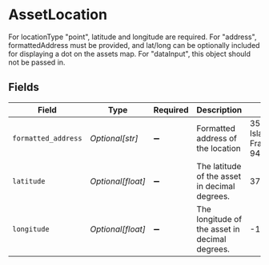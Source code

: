 # AssetLocation

For locationType "point", latitude and longitude are required. For "address", formattedAddress must be provided, and lat/long can be optionally included for displaying a dot on the assets map. For "dataInput", this object should not be passed in.


## Fields

| Field                                          | Type                                           | Required                                       | Description                                    | Example                                        |
| ---------------------------------------------- | ---------------------------------------------- | ---------------------------------------------- | ---------------------------------------------- | ---------------------------------------------- |
| `formatted_address`                            | *Optional[str]*                                | :heavy_minus_sign:                             | Formatted address of the location              | 350 Rhode Island St, San Francisco CA, 94103   |
| `latitude`                                     | *Optional[float]*                              | :heavy_minus_sign:                             | The latitude of the asset in decimal degrees.  | 37.765363                                      |
| `longitude`                                    | *Optional[float]*                              | :heavy_minus_sign:                             | The longitude of the asset in decimal degrees. | -122.403098                                    |